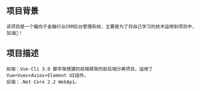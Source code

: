 ## 项目背景
```
该项目是一个偏向于金融行业CRM后台管理系统，主要是为了将自己学习的技术运用到项目中，加油😬！
```

## 项目描述
```
前端：Vue-Cli 3.0 脚手架搭建的前端框架的前后端分离项目，运用了 Vue+Vuex+Axios+Element UI组件。
后端：.Net Core 2.2 WebApi。 